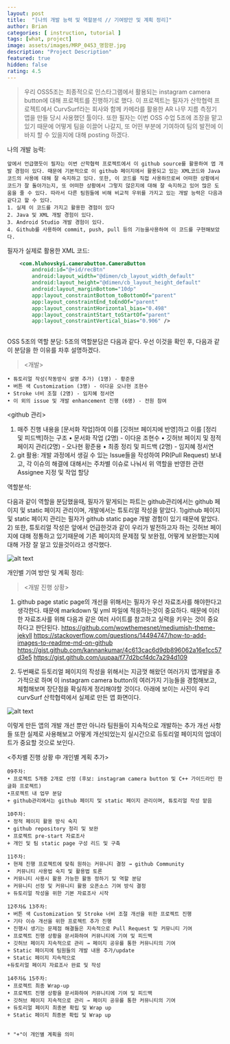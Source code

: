 ```yaml
---	
layout: post	
title:  "[나의 개발 능력 및 역할분석 // 기여방안 및 계획 정리]"	
author: Brian
categories: [ instruction, tutorial ]	
tags: [what, project]
image: assets/images/MRP_0453_명함판.jpg
description: "Project Description"	
featured: true	
hidden: false	
rating: 4.5	
---	
```


> 우리 OSS5조는 최종적으로 인스타그램에서 활용되는 instagram camera button에 대해 프로젝트를 진행하기로 했다. 이 프로젝트는 필자가 산학협력 프로젝트에서 CurvSurf라는 회사와 함께 카메라를 활용한 AR 나무 지름 측정기 앱을 만들 당시 사용했던 툴이다. 또한 필자는 이번 OSS 수업 5조에 조장을 맡고있기 때문에 어떻게 팀을 이끌어 나갈지, 또 어떤 부분에 기여하여 팀의 발전에 이바지 할 수 있을지에 대해 posting 하겠다.

나의 개발 능력: 
```	
앞에서 언급했듯이 필자는 이번 산학협력 프로젝트에서 이 github source를 활용하여 앱 개발 경험이 있다. 때문에 기본적으로 이 github 페이지에서 활용되고 있는 XML코드와 Java 코드의 사용에 대해 잘 숙지하고 있다. 또한, 이 코드를 직접 사용하므로써 어떠한 상황에서 코드가 잘 돌아가는지, 또 어떠한 상황에서 그렇지 않은지에 대해 잘 숙지하고 있어 많은 도움을 줄 수 있다. 따라서 다른 팀원들에 비해 비교적 우위를 가지고 있는 개발 능력은 다음과 같다고 할 수 있다.
1. 실제 이 코드를 가지고 활용한 경험이 있다
2. Java 및 XML 개발 경험이 있다. 
3. Android Studio 개발 경험이 있다. 
4. Github를 사용하여 commit, push, pull 등의 기능을사용하여 이 코드를 구현해보았다.

```


필자가 실제로 활용한 XML 코드:

```xml
    <com.hluhovskyi.camerabutton.CameraButton
        android:id="@+id/recBtn"
        android:layout_width="@dimen/cb_layout_width_default"
        android:layout_height="@dimen/cb_layout_height_default"
        android:layout_marginBottom="10dp"
        app:layout_constraintBottom_toBottomOf="parent"
        app:layout_constraintEnd_toEndOf="parent"
        app:layout_constraintHorizontal_bias="0.498"
        app:layout_constraintStart_toStartOf="parent"
        app:layout_constraintVertical_bias="0.906" />
	
```

OSS 5조의 역할 분담:
5조의 역할분담은 다음과 같다. 우선 이것을 확인 후, 다음과 같이 분담을 한 이유를 차후 설명하겠다.

> <개발>

    • 튜토리얼 작성(작동방식 설명 추가) (1명) - 황준용
    • 버튼 색 Customization (3명) - 이다윤 오나현 조현수
    • Stroke 너비 조절 (2명) - 임지혜 정서연
    • 이 외의 issue 및 개발 enhancement 진행 (6명) - 전원 참여
      
<github 관리>

1. 매주 진행 내용을 [문서화 작업]하여 이를 [깃허브 페이지에 반영]하고 이를 [정리 및 피드백]하는 구조
    • 문서화 작업 (2명) - 이다윤 조현수
    • 깃허브 페이지 및 정적페이지 관리(2명) - 오나현 황준용
    • 최종 정리 및 피드백 (2명) - 임지혜 정서연
2. git 활용: 개발 과정에서 생길 수 있는 Issue들을 작성하여 PR(Pull Request) 보내고, 각 이슈의 해결에 대해서는 주차별 이슈로 나눠서 위 역할을 반영한 관련 Assignee 지정 및 작업 할당

역할분석:

다음과 같이 역할을 분담했을때, 필자가 맡게되는 파트는 github관리에서는 github 페이지 및 static 페이지 관리이며, 개발에서는 튜토리얼 작성을 맡았다.
1)github 페이지 및 static 페이지 관리는 필자가 github static page 개발 경험이 있기 때문에 맡았다.
2) 또한, 튜토리얼 작성은 앞에서 언급한것과 같이 우리가 발전하고자 하는 깃허브 페이지에 대해 정통하고 있기때문에 기존 페이지의 문제점 및 보완점, 어떻게 보완했는지에 대해 가장 잘 알고 있을것이라고 생각했다. 

![alt text](https://github.com/Brian-Hwang/Brian-Hwang.github.io/tree/main/assets/images/socialmatic_2_mini.jpg?raw=true)

개인별 기여 방안 및 계획 정리: 



> <개발 진행 상황>
1) github page static page의 개선을 위해서는 필자가 우선 자료조사를 해야한다고 생각한다. 때문에 markdown 및 yml 파일에 적응하는것이 중요하다. 때문에 이러한 자료조사를 위해 다음과 같은 여러 사이트를 참고하고 실력을 키우는 것이 중요하다고 판단된다.
https://github.com/wowthemesnet/mediumish-theme-jekyll
https://stackoverflow.com/questions/14494747/how-to-add-images-to-readme-md-on-github
https://gist.github.com/kannankumar/4c613cac6d9db896062a16e1cc57d3e5
https://gist.github.com/uupaa/f77d2bcf4dc7a294d109

2) 두번째로 듀토리얼 페이지의 작성을 위해서는 지금껏 해왔던 여러가지 앱개발을 추가적으로 하며 이 instagram camera button의 여러가지 기능들을 경험해보고, 체험해보며 장단점을 확실하게 정리해야할 것이다. 아래에 보이는 사진이 우리 curvSurf 산학협력에서 실제로 만든 앱 화면이다.

![alt text](https://github.com/Brian-Hwang/Brian-Hwang.github.io/tree/main/assets/images/tree1.png?raw=true)

이렇게 만든 앱의 개발 개선 뿐만 아니라 팀원들이 지속적으로 개발하는 추가 개선 사항들 또한 실제로 사용해보고 어떻게 개선되었는지 실시간으로 듀토리얼 페이지의 업데이트가 중요할 것으로 보인다.

	
<주차별 진행 상황 中 개인별 계획 추가>
	
	09주차:
    • 프로젝트 5개중 2개로 선정 (후보: instagram camera button 및 C++ 가이드라인 한글화 프로젝트)
    •프로젝트 내 업무 분담
    + github관리에서는 github 페이지 및 static 페이지 관리이며, 튜토리얼 작성 맡음
	
	10주차:
    • 정적 페이지 활용 방식 숙지
    • github repository 정리 및 보완
    • 프로젝트 pre-start 자료조사
    + 개인 및 팀 static page 구성 리드 및 구축
	
	11주차:
    • 현제 진행 프로젝트에 맞춰 원하는 커뮤니티 결정 → github Community
    •  커뮤니티 사용법 숙지 및 활용법 토론
    • 커뮤니티 사용시 활용 가능한 활동 정하기 및 역할 분담
    + 커뮤니티 선정 및 커뮤니티 활용 오픈소스 기여 방식 결정
    + 듀토리얼 작성을 위한 기본 자료조사 시작
	
	12주차& 13주차:
    • 버튼 색 Customization 및 Stroke 너비 조절 개선을 위한 프로젝트 진행
    • 기타 이슈 개선을 위한 프로젝트 추가 진행
    • 진행시 생기는 문제점 해결들은 지속적으로 Pull Request 및 커뮤니티 기여
    • 프로젝트 진행 상황을 문서화하여 커뮤니티에 기여 및 피드백
    • 깃허브 페이지 지속적으로 관리 → 페이지 공유를 통한 커뮤니티의 기여
    + Static 페이지에 팀원들의 개발 내용 추가/update
    + Static 페이지 지속적으로 
    +듀토리얼 페이지 자료조사 완료 및 작성
      
	14주차& 15주차:
    • 프로젝트 최종 Wrap-up
    • 프로젝트 진행 상황을 문서화하여 커뮤니티에 기여 및 피드백
    • 깃허브 페이지 지속적으로 관리 → 페이지 공유를 통한 커뮤니티의 기여
    + 듀토리얼 페이지 최종본 확립 및 Wrap up
    + Static 페이지 최종본 확립 및 Wrap up
    
    
    * "+"이 개인별 계획을 의미

